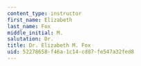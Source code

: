 ```yaml
---
content_type: instructor
first_name: Elizabeth
last_name: Fox
middle_initial: M.
salutation: Dr.
title: Dr. Elizabeth M. Fox
uid: 52278658-f46a-1c14-cd87-fe547a32fed8
---
```

